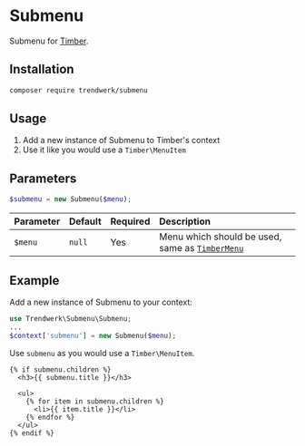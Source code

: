 # Submenu
Submenu for [Timber](https://github.com/timber/timber).

## Installation
```sh
composer require trendwerk/submenu
```

## Usage
1. Add a new instance of Submenu to Timber's context
2. Use it like you would use a `Timber\MenuItem`

## Parameters

```php
$submenu = new Submenu($menu);
````

| Parameter | Default | Required | Description |
| :--- | :--- | :--- | :--- |
| `$menu` | `null` | Yes | Menu which should be used, same as [`TimberMenu`](https://github.com/timber/timber/wiki/TimberMenu#initialize)

## Example

Add a new instance of Submenu to your context:
```php
use Trendwerk\Submenu\Submenu;
...
$context['submenu'] = new Submenu($menu);
```

Use `submenu` as you would use a `Timber\MenuItem`.
```twig
{% if submenu.children %}
  <h3>{{ submenu.title }}</h3>

  <ul>
    {% for item in submenu.children %}
      <li>{{ item.title }}</li>
    {% endfor %}
  </ul>
{% endif %}
```

